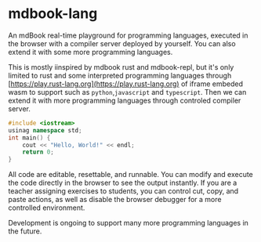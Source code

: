# mdbook-lang 

An mdBook real-time playground for programming languages, executed in the browser with a compiler server deployed by yourself. You can also extend it with some more programming languages.

This is mostly iinspired by mdbook rust and mdbook-repl, but it's only limited to rust and some interpreted programming languages through [https://play.rust-lang.org](https://play.rust-lang.org) of iframe embeded wasm to support such as `python`,`javascript` and `typescript`. Then we can extend it with more programming languages through controled compiler server.

```cpp
#include <iostream>
usinag namespace std;
int main() {
    cout << "Hello, World!" << endl;
    return 0;
}
```
All code are editable, resettable, and runnable. You can modify and execute the code directly in the browser to see the output instantly. If you are a teacher assigning exercises to students, you can control cut, copy, and paste actions, as well as disable the browser debugger for a more controlled environment.

Development is ongoing to support many more programming languages in the future.
